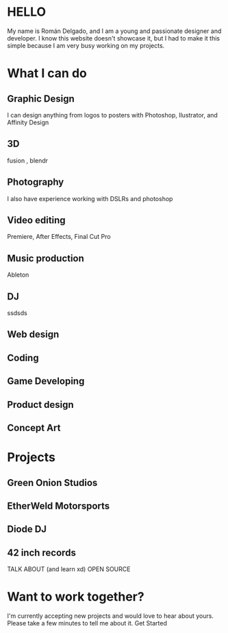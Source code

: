 # HELLO
My name is Román Delgado, and I am a young and passionate designer and developer. I know this website doesn't showcase it, but I had to make it this simple because I am very busy working on my projects.


# What I can do
## Graphic Design
I can design anything from logos to posters with Photoshop, Ilustrator, and Affinity Design
## 3D
fusion , blendr

## Photography
I also have experience working with DSLRs and photoshop

## Video editing
Premiere, After Effects, Final Cut Pro

## Music production
Ableton

## DJ
ssdsds
## Web design
## Coding
## Game Developing
## Product design
## Concept Art



# Projects
## Green Onion Studios

## EtherWeld Motorsports

## Diode DJ

## 42 inch records



TALK ABOUT (and learn xd) OPEN SOURCE


# Want to work together?
I'm currently accepting new projects and would love to hear about yours. Please take a few minutes to tell me about it.
Get Started
